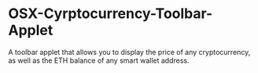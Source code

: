 # OSX-Cyrptocurrency-Toolbar-Applet
A toolbar applet that allows you to display the price of any cryptocurrency, as well as the ETH balance of any smart wallet address.
